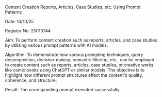Content Creation Reports, Articles, Case Studies, etc. Using Prompt Patterns

Date:
13/10/25

Register No:
25013744

Aim:
To perform content creation such as reports, articles, and case studies by utilizing various prompt patterns with AI models.

Algorithm:
To demonstrate how various prompting techniques, query decomposition, decision-making, semantic filtering, etc., can be employed to create content such as reports, articles, case studies, or creative works like comic books using ChatGPT or similar models. The objective is to highlight how different prompt structures affect the content's quality, coherence, and structure.

Result:
The corresponding prompt executed successfully.

